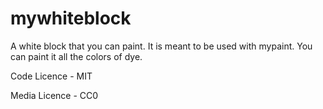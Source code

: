 # mywhiteblock
A white block that you can paint. It is meant to be used with mypaint. You can paint it all the colors of dye. 

Code Licence - MIT

Media Licence - CC0
